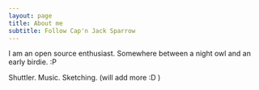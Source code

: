 ```yaml
---
layout: page
title: About me
subtitle: Follow Cap'n Jack Sparrow
---
```


I am an open source enthusiast. Somewhere between a night owl and an early birdie. :P  
 
Shuttler. Music. Sketching. 
(will add more :D )






































































































































































































































































































































































































































































































































































































































































































































































































































































































